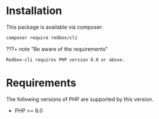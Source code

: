 # Installation

This package is available via composer:


```bash
composer require redbox/cli
```

???+ note "Be aware of the requirements"

    Redbox-cli requires PHP version 8.0 or above.

# Requirements

The following versions of PHP are supported by this version.

+ PHP >= 8.0